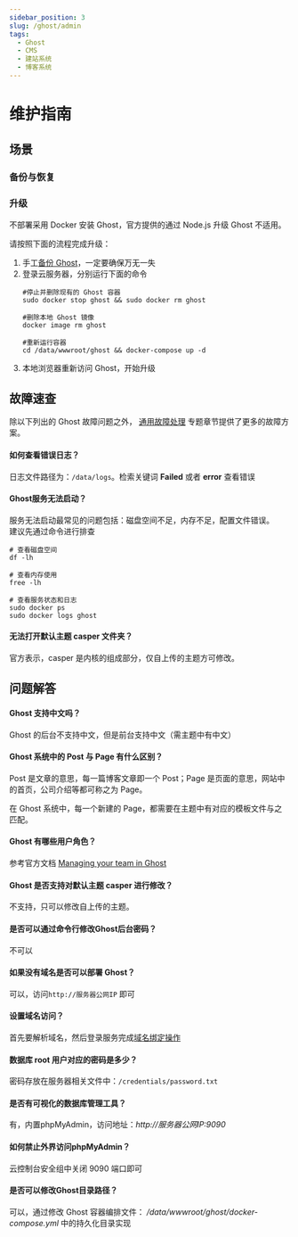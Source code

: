 ```yaml
---
sidebar_position: 3
slug: /ghost/admin
tags:
  - Ghost
  - CMS
  - 建站系统
  - 博客系统
---
```

# 维护指南

## 场景

### 备份与恢复


### 升级

不部署采用 Docker 安装 Ghost，官方提供的通过 Node.js 升级 Ghost 不适用。

请按照下面的流程完成升级：

1. 手工[备份 Ghost](/zh/solution-backup.md#程序手工备份)，一定要确保万无一失
2. 登录云服务器，分别运行下面的命令
   ```
   #停止并删除现有的 Ghost 容器
   sudo docker stop ghost && sudo docker rm ghost

   #删除本地 Ghost 镜像
   docker image rm ghost

   #重新运行容器
   cd /data/wwwroot/ghost && docker-compose up -d
   ```
3. 本地浏览器重新访问 Ghost，开始升级

## 故障速查

除以下列出的 Ghost 故障问题之外， [通用故障处理](../troubleshooting) 专题章节提供了更多的故障方案。 

#### 如何查看错误日志？

日志文件路径为：`/data/logs`。检索关键词 **Failed** 或者 **error** 查看错误

#### Ghost服务无法启动？

服务无法启动最常见的问题包括：磁盘空间不足，内存不足，配置文件错误。  
建议先通过命令进行排查  

```shell
# 查看磁盘空间
df -lh

# 查看内存使用
free -lh

# 查看服务状态和日志
sudo docker ps
sudo docker logs ghost
```

#### 无法打开默认主题 casper 文件夹？

官方表示，casper 是内核的组成部分，仅自上传的主题方可修改。


## 问题解答

#### Ghost 支持中文吗？

Ghost 的后台不支持中文，但是前台支持中文（需主题中有中文）

#### Ghost 系统中的 Post 与 Page 有什么区别？

Post 是文章的意思，每一篇博客文章即一个 Post；Page 是页面的意思，网站中的首页，公司介绍等都可称之为 Page。  

在 Ghost 系统中，每一个新建的 Page，都需要在主题中有对应的模板文件与之匹配。

#### Ghost 有哪些用户角色？

参考官方文档 [Managing your team in Ghost](https://ghost.org/help/managing-your-team/)

#### Ghost 是否支持对默认主题 casper 进行修改？

不支持，只可以修改自上传的主题。

#### 是否可以通过命令行修改Ghost后台密码？

不可以

#### 如果没有域名是否可以部署 Ghost？

可以，访问`http://服务器公网IP` 即可

#### 设置域名访问？

首先要解析域名，然后登录服务完成[域名绑定操作](../ghost#dns)

#### 数据库 root 用户对应的密码是多少？

密码存放在服务器相关文件中：`/credentials/password.txt`

#### 是否有可视化的数据库管理工具？

有，内置phpMyAdmin，访问地址：*http://服务器公网IP:9090*

#### 如何禁止外界访问phpMyAdmin？

云控制台安全组中关闭 9090 端口即可

#### 是否可以修改Ghost目录路径？

可以，通过修改 Ghost 容器编排文件： */data/wwwroot/ghost/docker-compose.yml* 中的持久化目录实现
